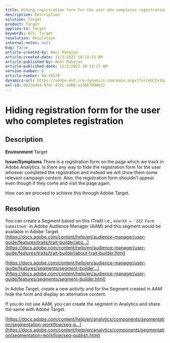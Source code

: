 ```yaml
---
title: Hiding registration form for the user who completes registration
description: Description
solution: Target
product: Target
applies-to: Target
keywords: KCS, Target
resolution: Resolution
internal-notes: null
bug: false
article-created-by: Amol Mahajan
article-created-date: 11/2/2022 10:10:23 AM
article-published-by: Amol Mahajan
article-published-date: 11/2/2022 10:19:27 AM
version-number: 6
article-number: KA-16170
dynamics-url: https://adobe-ent.crm.dynamics.com/main.aspx?forceUCI=1&pagetype=entityrecord&etn=knowledgearticle&id=5ae8778f-965a-ed11-9561-6045bd006a22
exl-id: 0022ed04-97dc-472c-a006-a19b6709db22
---
```

# Hiding registration form for the user who completes registration

## Description

<b>Environment</b>
Target


<b>Issue/Symptoms</b>
There is a registration form on the page which we track in Adobe Analytics. Is there any way to hide the registration form for the user whoever completed the registration and instead we will show them some relevant campaign content. Also, the registration form shouldn’t appear even though if they come and visit the page again.

How can we proceed to achieve this through Adobe Target.


## Resolution

You can create a Segment based on this (Trait) i.e., `eVarXX = 'ZZZ Form Submitted'` in Adobe Audience Manager (AAM) and this segment would be available in Adobe Target.<br>
[https://docs.adobe.com/content/help/en/audience-manager/user-guide/features/traits/trait-builder/abo...](https://docs.adobe.com/content/help/en/audience-manager/user-guide/features/traits/trait-builder/about-trait-builder.html)

[https://docs.adobe.com/content/help/en/audience-manager/user-guide/features/segments/segment-builder...](https://docs.adobe.com/content/help/en/audience-manager/user-guide/features/segments/segment-builder.html)

In Adobe Target, create a new activity and for the Segment created in AAM hide the form and display an alternative content.



If you do not use AAM, you can create the segment in Analytics and share the same with Adobe Target.

[https://docs.adobe.com/content/help/en/analytics/components/segmentation/segmentation-workflow/seg-p...](https://docs.adobe.com/content/help/en/analytics/components/segmentation/segmentation-workflow/seg-publish.html)
